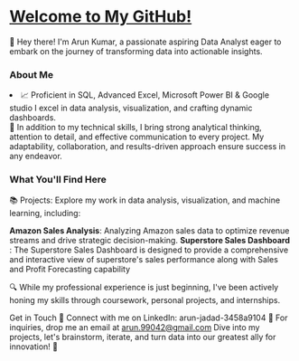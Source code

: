 <a href="#"><h1>**Welcome to My GitHub!**</h1></a>

👋 Hey there! I'm Arun Kumar, a passionate aspiring Data Analyst eager to embark on the journey of transforming data into actionable insights.

<h3>About Me</h3>

<li>📈 Proficient in SQL, Advanced Excel, Microsoft Power BI & Google studio I excel in data analysis, visualization, and crafting dynamic dashboards.</li>
🧐 In addition to my technical skills, I bring strong analytical thinking, attention to detail, and effective communication to every project. My adaptability, collaboration, and results-driven approach ensure success in any endeavor.

<h3>What You'll Find Here</h3>

📚 Projects: Explore my work in data analysis, visualization, and machine learning, including:

**Amazon Sales Analysis**: Analyzing Amazon sales data to optimize revenue streams and drive strategic decision-making.
**Superstore Sales Dashboard** : The Superstore Sales Dashboard is designed to provide a comprehensive and interactive view of superstore's sales performance 
along with Sales and Profit Forecasting capability

🔍 While my professional experience is just beginning, I've been actively honing my skills through coursework, personal projects, and internships.

Get in Touch
💬 Connect with me on LinkedIn: arun-jadad-3458a9104
📧 For inquiries, drop me an email at arun.99042@gmail.com
Dive into my projects, let's brainstorm, iterate, and turn data into our greatest ally for innovation! 🚀
